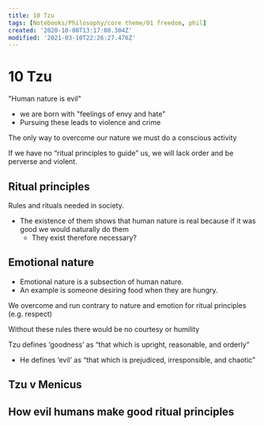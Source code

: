 ```yaml
---
title: 10 Tzu
tags: [Notebooks/Philosophy/core theme/01 freedom, phil]
created: '2020-10-08T13:17:08.304Z'
modified: '2021-03-10T22:26:27.476Z'
---
```


# 10 Tzu
"Human nature is evil"
- we are born with "feelings of envy and hate"
- Pursuing these leads to violence and crime

The only way to overcome our nature we must do a conscious activity



If we have no “ritual principles to guide” us, we will lack order and be perverse and violent.



## Ritual principles

Rules and rituals needed in society.

- The existence of them shows that human nature is real because if it was good we would naturally do them
  - They exist therefore necessary?

## Emotional nature

- Emotional nature is a subsection of human nature.
- An example is someone desiring food when they are hungry.

We overcome and run contrary to nature and emotion for ritual principles (e.g. respect)

Without these rules there would be no courtesy or humility

Tzu defines ‘goodness’ as “that which is upright, reasonable, and orderly” 

- He defines ‘evil’ as “that which is prejudiced, irresponsible, and chaotic” 



## Tzu v Menicus

## How evil humans make good ritual principles

